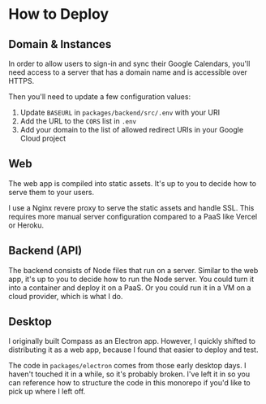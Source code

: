 # How to Deploy

## Domain & Instances

In order to allow users to sign-in and sync their Google Calendars, you'll need access to a server that has a domain name and is accessible over HTTPS.

Then you'll need to update a few configuration values:

1. Update `BASEURL` in `packages/backend/src/.env` with your URI
1. Add the URL to the `CORS` list in `.env`
1. Add your domain to the list of allowed redirect URIs in your Google Cloud project

## Web

The web app is compiled into static assets. It's up to you to decide how to serve them to your users.

I use a Nginx revere proxy to serve the static assets and handle SSL. This requires more manual server configuration compared to a PaaS like Vercel or Heroku.

## Backend (API)

The backend consists of Node files that run on a server. Similar to the web app, it's up to you to decide how to run the Node server. You could turn it into a container and deploy it on a PaaS. Or you could run it in a VM on a cloud provider, which is what I do.

## Desktop

I originally built Compass as an Electron app. However, I quickly shifted to distributing it as a web app, because I found that easier to deploy and test.

The code in `packages/electron` comes from those early desktop days. I haven't touched it in a while, so it's probably broken. I've left it in so you can reference how to structure the code in this monorepo if you'd like to pick up where I left off.
